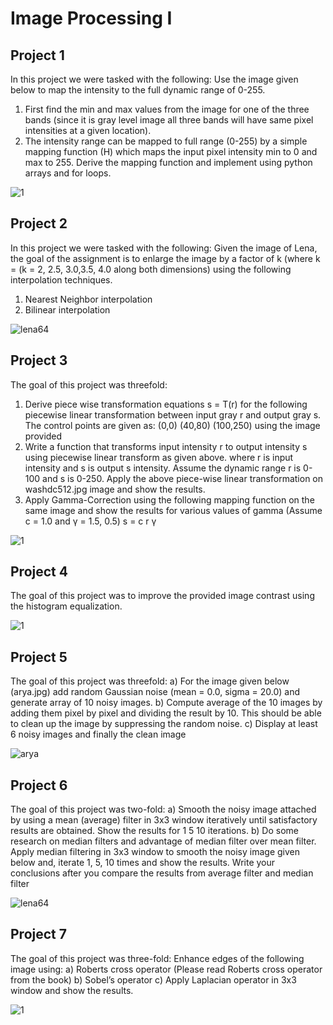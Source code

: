 # Image Processing I

## Project 1
In this project we were tasked with the following: 
Use the image given below to map the intensity to the full dynamic range of 0-255.
1. First find the min and max values from the image for one of the three bands (since it is gray level
image all three bands will have same pixel intensities at a given location).
2. The intensity range can be mapped to full range (0-255) by a simple mapping function (H) which
maps the input pixel intensity min to 0 and max to 255. Derive the mapping function and
implement using python arrays and for loops.

![1](https://user-images.githubusercontent.com/62857780/145594456-e107ed3a-f3f9-40ad-8e3c-f3ecd736fb38.png)

## Project 2
In this project we were tasked with the following: 
Given the image of Lena, the goal of the assignment is to enlarge the image by a factor of k (where k = (k = 2,
2.5, 3.0,3.5, 4.0 along both dimensions) using the following interpolation techniques.
1. Nearest Neighbor interpolation
2. Bilinear interpolation

![lena64](https://user-images.githubusercontent.com/62857780/145594684-14f7c8b1-4db7-4cd9-a8be-0897f7d3300b.jpg)

## Project 3
The goal of this project was threefold:
1. Derive piece wise transformation equations s = T(r) for the following piecewise linear
transformation between input gray r and output gray s. The control points are given as: (0,0)
(40,80) (100,250) using the image provided
2. Write a function that transforms input intensity r to output intensity s using piecewise linear
transform as given above. where r is input intensity and s is output s intensity. Assume the
dynamic range r is 0-100 and s is 0-250. Apply the above piece-wise linear transformation on
washdc512.jpg image and show the results.
3. Apply Gamma-Correction using the following mapping function on the same image and show
the results for various values of gamma (Assume c = 1.0 and γ = 1.5, 0.5) s = c r γ

![1](https://user-images.githubusercontent.com/62857780/145594456-e107ed3a-f3f9-40ad-8e3c-f3ecd736fb38.png)

## Project 4
The goal of this project was to improve the provided image contrast using the
histogram equalization.

![1](https://user-images.githubusercontent.com/62857780/145594456-e107ed3a-f3f9-40ad-8e3c-f3ecd736fb38.png)

## Project 5
The goal of this project was threefold:
a) For the image given below (arya.jpg) add random Gaussian noise (mean = 0.0, sigma = 20.0) and
generate array of 10 noisy images.
b) Compute average of the 10 images by adding them pixel by pixel and dividing the result by 10. This
should be able to clean up the image by suppressing the random noise.
c) Display at least 6 noisy images and finally the clean image

![arya](https://user-images.githubusercontent.com/62857780/145595201-7ea842e8-787c-442f-8c18-d8b39f8cd525.jpg)

## Project 6
The goal of this project was two-fold:
a) Smooth the noisy image attached by using a mean (average) filter in 3x3 window iteratively until
satisfactory results are obtained. Show the results for 1 5 10 iterations.
b) Do some research on median filters and advantage of median filter over mean filter. Apply median
filtering in 3x3 window to smooth the noisy image given below and, iterate 1, 5, 10 times and show the
results. Write your conclusions after you compare the results from average filter and median filter

![lena64](https://user-images.githubusercontent.com/62857780/145594684-14f7c8b1-4db7-4cd9-a8be-0897f7d3300b.jpg)

## Project 7
The goal of this project was three-fold:
Enhance edges of the following image using:
a) Roberts cross operator (Please read Roberts cross operator from the book)
b) Sobel’s operator
c) Apply Laplacian operator in 3x3 window and show the results.

![1](https://user-images.githubusercontent.com/62857780/145594456-e107ed3a-f3f9-40ad-8e3c-f3ecd736fb38.png)


